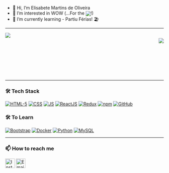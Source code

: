 - 👋 Hi, I’m Elisabete Martins de Oliveira
- 👀 I’m interested in WOW (...For the <img align="center" src="https://img.icons8.com/color/30/world-of-warcraft-horde.png" />!)
- 🌱 I’m currently learning - Partiu Férias! :beach_umbrella:
<hr>
  <img align="left" src="https://github-readme-stats.vercel.app/api?username=Elisabete-MO&count_private=true&show_icons=true&theme=transparent" />
<br>
<img align="right" float="center" src="https://github-readme-stats.vercel.app/api/top-langs/?username=Elisabete-MO&langs_count=8&theme=transparent" />
<br>
<br>
<br>
<br>
<br>
<br>
<br>
<hr>
<h3>🛠 Tech Stack</h3>

<a href="https://www.w3schools.com/html/"><img src="https://img.icons8.com/color/48/000000/html-5.png" alt="HTML-5"/></a>
<a href="https://www.w3schools.com/css/"><img src="https://img.icons8.com/color/48/000000/css3.png" alt="CSS"/></a>
<a href="https://www.javascript.com/"><img src="https://img.icons8.com/color/48/000000/javascript.png" alt="JS"/></a>
<a href="https://reactjs.org/"><img src="https://img.icons8.com/color/48/000000/react-native.png" alt="ReactJS"/></a>
<a href="https://redux.js.org/"><img src="https://img.icons8.com/color/48/000000/redux.png" alt="Redux"/></a> 
<a href="https://www.npmjs.com/"><img alt="npm" src="https://img.icons8.com/color/48/000000/npm.png" /></a>
<a href="https://github.com/"><img src="https://img.icons8.com/color/48/000000/github--v1.png" alt="GitHub"/></a>

<h3>🛠 To Learn</h3>

<a href="https://getbootstrap.com/"><img alt="Bootstrap" src="https://img.icons8.com/color/48/000000/bootstrap.png" /></a>
<a href="https://www.docker.com/"><img alt="Docker" src="https://img.icons8.com/color/48/000000/docker.png"/></a>
<a href="https://python.org/"><img alt="Python" src="https://img.icons8.com/color/48/000000/python.png" /></a>
<a href="https://www.MySQL.com/"><img alt="MySQL" src="https://img.icons8.com/color/48/000000/mysql.png"/></a>

<hr>
<h3> 📫 How to reach me </h3>

<p>
<!--   
 <a href="https://www.linkedin.com/in/pramod-kumar-4aa47616b/" target="blank">
  <img align="center" alt="Pramod's LinkedIn" width="30px" src="https://www.vectorlogo.zone/logos/linkedin/linkedin-icon.svg" /> &nbsp; &nbsp;
 </a> -->
 <a href="https://www.instagram.com/bete.mrt/" target="blank"><img align="center" alt="Instagram" width="30px" src="https://www.vectorlogo.zone/logos/instagram/instagram-icon.svg" /></a>
<!--  <a href="https://twitter.com/pramod2107" target="blank"><img align="center" alt="Twitter" width="30px" src="https://www.vectorlogo.zone/logos/twitter/twitter-official.svg" /></a> -->
 <a href="mailto:bete.mrt@gmail.com" target="blank"><img align="center" alt="Email" width="30px" src="https://www.vectorlogo.zone/logos/gmail/gmail-icon.svg" /></a>

<!---
Elisabete-MO/Elisabete-MO is a ✨ special ✨ repository because its `README.md` (this file) appears on your GitHub profile.
You can click the Preview link to take a look at your changes.
--->
